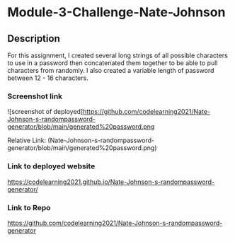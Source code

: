 # Module-3-Challenge-Nate-Johnson

## Description
For this assignment, I created several long strings of all possible characters to use in a password then concatenated them together to be able to pull characters from randomly. I also created a variable length of password between 12 - 16 characters.


### Screenshot link
![screenshot of deployed]https://github.com/codelearning2021/Nate-Johnson-s-randompassword-generator/blob/main/generated%20password.png

Relative Link: 
(Nate-Johnson-s-randompassword-generator/blob/main/generated%20password.png)

### Link to deployed website

https://codelearning2021.github.io/Nate-Johnson-s-randompassword-generator/

### Link to Repo

https://github.com/codelearning2021/Nate-Johnson-s-randompassword-generator